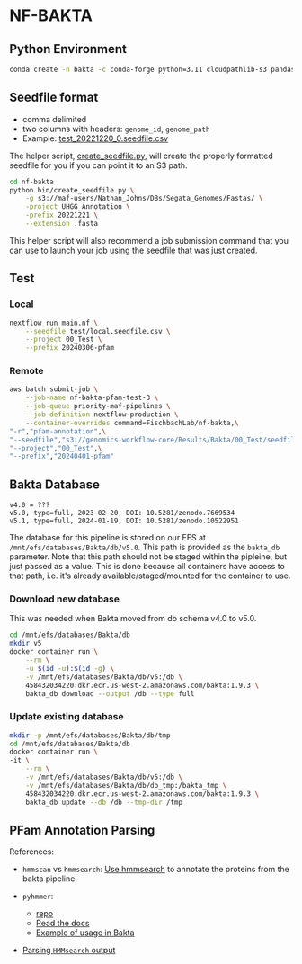 # NF-BAKTA

## Python Environment

```bash
conda create -n bakta -c conda-forge python=3.11 cloudpathlib-s3 pandas notebook fsspec s3fs=2023.3.0
```

## Seedfile format

- comma delimited
- two columns with headers: `genome_id`, `genome_path`
- Example: [test_20221220_0.seedfile.csv](test/test_20221220_0.seedfile.csv)

The helper script, [create_seedfile.py](bin/create_seedfile.py), will create the properly formatted seedfile for you if you can point it to an S3 path.

```bash
cd nf-bakta
python bin/create_seedfile.py \
    -g s3://maf-users/Nathan_Johns/DBs/Segata_Genomes/Fastas/ \
    -project UHGG_Annotation \
    -prefix 20221221 \
    --extension .fasta
```

This helper script will also recommend a job submission command that you can use to launch your job using the seedfile that was just created.

## Test

### Local

```bash
nextflow run main.nf \
    --seedfile test/local.seedfile.csv \
    --project 00_Test \
    --prefix 20240306-pfam
```

### Remote

```bash
aws batch submit-job \
    --job-name nf-bakta-pfam-test-3 \
    --job-queue priority-maf-pipelines \
    --job-definition nextflow-production \
    --container-overrides command=FischbachLab/nf-bakta,\
"-r","pfam-annotation",\
"--seedfile","s3://genomics-workflow-core/Results/Bakta/00_Test/seedfiles/test_20221220_1.seedfile.csv",\
"--project","00_Test",\
"--prefix","20240401-pfam"
```

## Bakta Database

```text
v4.0 = ???
v5.0, type=full, 2023-02-20, DOI: 10.5281/zenodo.7669534
v5.1, type=full, 2024-01-19, DOI: 10.5281/zenodo.10522951
```

The database for this pipeline is stored on our EFS at `/mnt/efs/databases/Bakta/db/v5.0`. This path is provided as the `bakta_db` parameter. Note that this path should not be staged within the pipleine, but just passed as a value. This is done because all containers have access to that path, i.e. it's already available/staged/mounted for the container to use.

### Download new database

This was needed when Bakta moved from db schema v4.0 to v5.0.

```bash
cd /mnt/efs/databases/Bakta/db
mkdir v5
docker container run \
    --rm \
    -u $(id -u):$(id -g) \
    -v /mnt/efs/databases/Bakta/db/v5:/db \
    458432034220.dkr.ecr.us-west-2.amazonaws.com/bakta:1.9.3 \
    bakta_db download --output /db --type full
```

### Update existing database

```bash
mkdir -p /mnt/efs/databases/Bakta/db/tmp
cd /mnt/efs/databases/Bakta/db
docker container run \
-it \
    --rm \
    -v /mnt/efs/databases/Bakta/db/v5:/db \
    -v /mnt/efs/databases/Bakta/db/db_tmp:/bakta_tmp \
    458432034220.dkr.ecr.us-west-2.amazonaws.com/bakta:1.9.3 \
    bakta_db update --db /db --tmp-dir /tmp
```

## PFam Annotation Parsing

References:

- `hmmscan` vs `hmmsearch`: [Use hmmsearch](http://cryptogenomicon.org/hmmscan-vs-hmmsearch-speed-the-numerology.html) to annotate the proteins from the bakta pipeline. 

- `pyhmmer`:
    - [repo](https://github.com/althonos/pyhmmer)
    - [Read the docs](https://pyhmmer.readthedocs.io/en/stable/)
    - [Example of usage in Bakta](https://github.com/oschwengers/bakta/blob/d6443639958750c3bece5822e84978271d1a4dc7/bakta/features/cds.py#L106)

- [Parsing `HMMsearch` output](https://dark.metagenomics.eu/pfam-annotation)